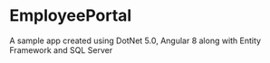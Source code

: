 # EmployeePortal
 A sample app created using DotNet 5.0, Angular 8 along with Entity Framework and SQL Server
